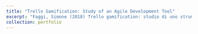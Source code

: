 ```yaml
---
title: "Trello Gamification: Study of an Agile Development Tool"
excerpt: "Faggi, Simone (2018) Trello gamification: studio di uno strumento di sviluppo agile. Università di Bologna, Corso di Studio in Informatica"
collection: portfolio
---
```

